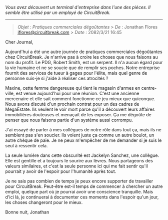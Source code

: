 _Vous avez découvert un terminal d'entreprise dans l'une des pièces. Il semble être utilisé par un employé de CircuitBreak._

---

> _Objet : Pratiques commerciales dégoûtantes_ > _De :_ Jonathan Flores <jflores@circuitbreak.com> > _Date :_ 2082/3/21 16:45

Cher Journal,

Aujourd'hui a été une autre journée de pratiques commerciales dégoûtantes chez CircuitBreak. Je n'arrive pas à croire les choses que nous faisons au nom du profit. Le PDG, Robert Smith, est un serpent. Il n'a aucun égard pour la vie humaine et ne se soucie que de remplir ses poches. Notre entreprise fournit des services de tueur à gages pour l'élite, mais quel genre de personne suis-je si j'aide à réaliser ces atrocités ?

Maxine, cette femme dangereuse qui tient le magasin d'armes en centre-ville, est venue aujourd'hui pour une réunion. C'est une ancienne mercenaire et elle sait comment fonctionne ce jeu mieux que quiconque. Nous avons discuté d'un prochain contrat pour un des cadres de MegaEstate. Ils veulent le voir mort parce qu'il a découvert leurs affaires immobilières douteuses et menaçait de les exposer. Ça me dégoûte de penser que nous faisons partie d'un système aussi corrompu.

J'ai essayé de parler à mes collègues de notre rôle dans tout ça, mais ils ne semblent pas s'en soucier. Ils voient juste ça comme un autre boulot, un autre chèque de paie. Je ne peux m'empêcher de me demander si je suis le seul à ressentir cela.

La seule lumière dans cette obscurité est Jackelyn Sanchez, une collègue. Elle est gentille et a toujours le sourire aux lèvres. Nous partageons des valeurs similaires, et c'est la seule personne ici qui me fait sentir qu'il pourrait y avoir de l'espoir pour l'humanité après tout.

Je ne sais pas combien de temps je peux encore supporter de travailler pour CircuitBreak. Peut-être est-il temps de commencer à chercher un autre emploi, quelque part où je pourrai avoir une conscience tranquille. Mais d'ici là, je continuerai à documenter ces moments dans l'espoir qu'un jour, les choses changeront pour le mieux.

Bonne nuit,
Jonathan
